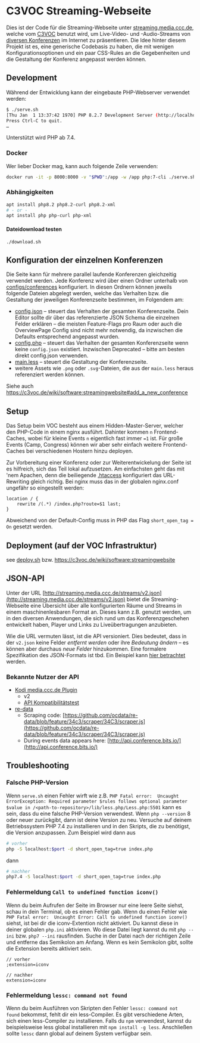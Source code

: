 # C3VOC Streaming-Webseite

Dies ist der Code für die Streaming-Webseite unter
[streaming.media.ccc.de](http://streaming.media.ccc.de/), welche vom
[C3VOC](https://c3voc.de/) benutzt wird, um Live-Video- und -Audio-Streams von
[diversen Konferenzen](https://c3voc.de/eventkalender/) im Internet zu
präsentieren. Die Idee hinter diesem Projekt ist es, eine generische Codebasis
zu haben, die mit wenigen Konfigurationsoptionen und ein paar CSS-Rules an die
Gegebenheiten und die Gestaltung der Konferenz angepasst werden können. 


## Development

Während der Entwicklung kann der eingebaute PHP-Webserver verwendet werden:
```sh
$ ./serve.sh
[Thu Jan  1 13:37:42 1970] PHP 8.2.7 Development Server (http://localhost:8000) started
Press Ctrl-C to quit.
…
```

Unterstützt wird PHP ab 7.4.

### Docker

Wer lieber Docker mag, kann auch folgende Zeile verwenden:

```sh
docker run -it -p 8000:8000 -v "$PWD":/app -w /app php:7-cli ./serve.sh 0.0.0.0 8000
```

### Abhängigkeiten

```sh
apt install php8.2 php8.2-curl php8.2-xml
# - or -
apt install php php-curl php-xml
```

#### Dateidownload testen

```
./download.sh
```

## Konfiguration der einzelnen Konferenzen

Die Seite kann für mehrere parallel laufende Konferenzen gleichzeitig verwendet
werden. Jede Konferenz wird über einen Ordner unterhalb von
[configs/conferences](configs/conferences) konfiguriert. In diesen Ordnern können
jeweils folgende Dateien abgelegt werden, welche das Verhalten bzw. die Gestaltung
der jeweiligen Konferenzseite bestimmen, im Folgendem am:

  - [config.json](configs/conferences/jev22/config.json) – steuert das Verhalten der gesamten Konferenzseite. Dein Editor sollte dir über das referenzierte JSON Schema die einzelnen Felder erklären – die meisten Feature-Flags pro Raum oder auch die OverviewPage Config sind nicht mehr notwendig, da inzwischen die Defaults entsprechend angepasst wurden.
  - [config.php](configs/conferences/nixcon15/config.php) – steuert das Verhalten der gesamten Konferenzseite wenn keine `config.json` existiert. Inzwischen Deprecated – bitte am besten direkt config.json verwenden.
  - [main.less](configs/conferences/nixcon15/main.less) – steuert die Gestaltung der Konferenzseite.
  - weitere Assets wie `.png` oder `.svg`-Dateien, die aus der `main.less` heraus referenziert werden können.

Siehe auch https://c3voc.de/wiki/software:streamingwebsite#add_a_new_conference

## Setup

Das Setup beim VOC besteht aus einem Hidden-Master-Server, welcher den PHP-Code
in einem nginx ausführt. Dahinter kommen `n` Frontend-Caches, wobei für kleine
Events `n` eigentlich fast immer `=1` ist. Für große Events (Camp, Congress)
können wir aber sehr einfach weitere Frontend-Caches bei verschiedenen Hostern
hinzu deployen.

Zur Vorbereitung einer Konferenz oder zur Weiterentwickelung der Seite ist es
hilfreich, sich das Teil lokal aufzusetzen. Am einfachsten geht das mit 'nem
Apachen, denn die beiliegende [.htaccess](.htaccess) konfiguriert das
URL-Rewriting gleich richtig. Bei nginx muss das in der globalen nginx.conf
ungefähr so eingestellt werden:

```
location / {
    rewrite /(.*) /index.php?route=$1 last;
}
```

Abweichend von der Default-Config muss in PHP das Flag `short_open_tag = On`
gesetzt werden.



## Deployment (auf der VOC Infrastruktur)

see [deploy.sh](deploy.sh) bzw. https://c3voc.de/wiki/software:streamingwebsite


## JSON-API

Unter der URL [http://streaming.media.ccc.de/streams/v2.json](http://streaming.media.ccc.de/streams/v2.json) bietet die
Streaming-Webseite eine Übersicht über alle konfigurierten Räume und Streams in
einem maschinenlesbaren Format an. Dieses kann z.B. genutzt werden, um in den
diversen Anwendungen, die sich rund um das Konferenzgeschehen entwickelt haben,
Player und Links zu Liveübertragungen anzubieten.

Wie die URL vermuten lässt, ist die API versioniert. Dies bedeutet, dass in
der `v2.json` keine Felder *entfernt werden* oder ihre *Bedeutung ändern* – es
können aber durchaus *neue Felder* hinzukommen. Eine formalere Spezifikation
des JSON-Formats ist tbd. Ein Beispiel kann [hier
betrachtet](https://gist.github.com/MaZderMind/a91f242efb2f446a2237d4596896efd6) werden.

### Bekannte Nutzer der API

  - [Kodi media.ccc.de Plugin](https://github.com/cccc/plugin.video.media-ccc-de)
    - v2
    - [API Kompatibilitätstest](https://github.com/cccc/plugin.video.media-ccc-de/blob/master/resources/lib/test_stream.py)
  - [re-data](https://github.com/ocdata/re-data/tree/feature/34c3)
    - Scraping code: [https://github.com/ocdata/re-data/blob/feature/34c3/scraper/34C3/scraper.js](https://github.com/ocdata/re-data/blob/feature/34c3/scraper/34C3/scraper.js)
    - During events data appears here: [http://api.conference.bits.io/](http://api.conference.bits.io/)

## Troubleshooting

### Falsche PHP-Version

Wenn `serve.sh` einen Fehler wirft wie z.B. `PHP Fatal error:  Uncaught ErrorException: Required parameter $rules follows optional parameter $value in /<path-to-repository>/lib/less.php/Less.php:5501` kann es sein, dass du eine falsche PHP-Version verwendest. Wenn `php --version` 8 oder neuer zurückgibt, dann ist deine Version zu neu. Versuche auf deinem Betriebssystem PHP 7.4 zu installieren und in den Skripts, die zu benötigst, die Version anzupassen. Zum Beispiel wird dann aus
```sh
# vorher
php -S localhost:$port -d short_open_tag=true index.php
```
dann
```sh
# nachher
php7.4 -S localhost:$port -d short_open_tag=true index.php
```

### Fehlermeldung `Call to undefined function iconv()`
Wenn du beim Aufrufen der Seite im Browser nur eine leere Seite siehst, schau in dein Terminal, ob es einen Fehler gab. Wenn du einen Fehler wie `PHP Fatal error:  Uncaught Error: Call to undefined function iconv()` siehst, ist bei dir die iconv-Extention nicht aktiviert. Du kannst diese in deiner globalen `php.ini` aktivieren. Wo diese Datei liegt kannst du mit `php --ini` bzw. `php7 --ini` rausfinden. Suche in der Datei nach der richtigen Zeile und entferne das Semikolon am Anfang. Wenn es kein Semikolon gibt, sollte die Extension bereits aktiviert sein.
```
// vorher
;extension=iconv
```
```
// nachher
extension=iconv
```

### Fehlermeldung `lessc: command not found`
Wenn du beim Ausführen von Skripten den Fehler `lessc: command not found` bekommst, fehlt dir ein less-Compiler. Es gibt verschiedene Arten, sich einen less-Compiler zu installieren. Falls du `npm` verwendest, kannst du beispielsweise less global installieren mit `npm install -g less`. Anschließen sollte `lessc` dann global auf deinem System verfügbar sein.
